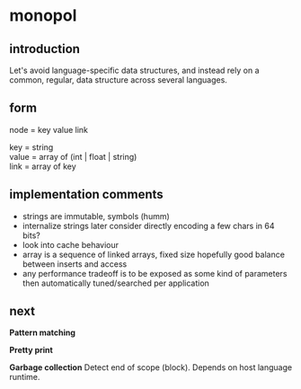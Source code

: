 # monopol

## introduction

Let's avoid language-specific data structures, and instead rely on a common, regular, data structure across several languages.


## form

node = key value link

key = string  
value = array of (int | float | string)  
link = array of key  


## implementation comments

- strings are immutable, symbols (humm)
- internalize strings
  later consider directly encoding a few chars in 64 bits?
- look into cache behaviour
- array is a sequence of linked arrays, fixed size
  hopefully good balance between inserts and access
- any performance tradeoff is to be exposed as some kind of parameters 
  then automatically tuned/searched per application

## next

**Pattern matching**

**Pretty print**

**Garbage collection** Detect end of scope (block). Depends on host language runtime.

